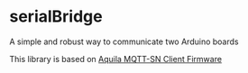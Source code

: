 # serialBridge
A simple and robust way to communicate two Arduino boards


This library is based on [Aquila MQTT-SN Client Firmware](https://github.com/Rodmg/altair-mqtt-sn-client-example)  